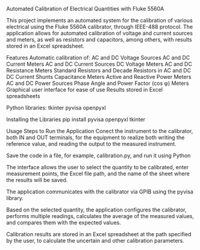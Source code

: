 Automated Calibration of Electrical Quantities with Fluke 5560A

This project implements an automated system for the calibration of various electrical  using the Fluke 5560A calibrator, through IEEE-488 protocol. The application allows for automated calibration of voltage and current sources and meters, as well as resistors and capacitors, among others, with results stored in an Excel spreadsheet.

Features
Automatic calibration of:
AC and DC Voltage Sources
AC and DC Current Meters
AC and DC Current Sources
DC Voltage Meters
AC and DC Resistance Meters
Standard Resistors and Decade Resistors in AC and DC
DC Current Shunts
Capacitance Meters
Active and Reactive Power Meters
AC and DC Power Sources
Phase Angle and Power Factor (cos φ) Meters
Graphical user interface for ease of use
Results stored in Excel spreadsheets

Python libraries:
tkinter
pyvisa
openpyxl

Installing the Libraries
pip install pyvisa openpyxl tkinter

Usage
Steps to Run the Application
Conect the instrument to the calibrator, both IN and OUT terminals, for the equipment to realize both writing the reference value, and reading the output to the measured instrument. 

Save the code in a file, for example, calibration.py, and run it using Python

The interface allows the user to select the quantity to be calibrated, enter measurement points, the Excel file path, and the name of the sheet where the results will be saved.

The application communicates with the calibrator via GPIB using the pyvisa library.

Based on the selected quantity, the application configures the calibrator, performs multiple readings, calculates the average of the measured values, and compares them with the expected values.

Calibration results are stored in an Excel spreadsheet at the path specified by the user, to calculate the uncertain and other calibration parameters.

